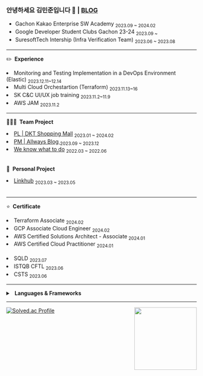 ### 안녕하세요 김민준입니다 👋 | [BLOG](https://imbusy.tistory.com/)

- Gachon Kakao Enterprise SW Academy <sub> 2023.09 ~ 2024.02</sub>
- Google Developer Student Clubs Gachon 23-24 <sub> 2023.09 ~</sub>
- SuresoftTech Intership (Infra Verification Team) <sub> 2023.06 ~ 2023.08</sub>

---

✏️&nbsp;<b> Experience </b>
<li> Monitoring and Testing Implementation in a DevOps Environment (Elastic)  <sub> 2023.12.11~12.14 </sub> </li>
<li> Multi Cloud Orchestartion (Terraform) <sub> 2023.11.13~16 </sub>  </li>
<li> SK C&C UI/UX job training <sub> 2023.11.2~11.9 </sub> </li>
<li> AWS JAM <sub> 2023.11.2 </sub> </li>


---

🧑‍🤝‍🧑&nbsp;<b> Team Project </b>
<br>
<li><a href="https://github.com/minjun0707/dalkom.shop">PL | DKT Shopping Mall</a> <sub> 2023.01 ~ 2024.02 </sub></li>
<li><a href="https://github.com/KEA-Allways">PM | Allways Blog </a> <sub> 2023.09 ~ 2023.12 </sub></li>
<li><a href="https://github.com/minjun0707/assignment-notification">We know what to do</a> <sub> 2022.03 ~ 2022.06 </sub></li>
<br>


🙍&nbsp;<b> Personal Project </b>
<br>
<li><a href="https://github.com/minjun0707/Linkhub-BE">Linkhub</a> <sub> 2023.03 ~ 2023.05 </sub></li>
<br>


--- 


⭐&nbsp;<b> Certificate </b>
<br>
<li> Terraform Associate <sub> 2024.02 </sub> </li>
<li> GCP Associate Cloud Engineer  <sub> 2024.02 </sub>
<li> AWS Certified Solutions Architect - Associate<sub> 2024.01 </sub> </li>
<li> AWS Certified Cloud Practitioner <sub> 2024.01 </sub> </li>
<br>
<li> SQLD <sub> 2023.07 </sub> </li>
<li> ISTQB CFTL <sub> 2023.06 </sub>  </li>
<li> CSTS <sub> 2023.06 </sub> </li>

---
<details close>
<summary>&nbsp;<b> Languages & Frameworks </b></summary>
  
--- 
  
## Languages & Frameworks
- Java, Spring Boot
## Infrastructures
- Cloud
  - Kakao Cloud
  - AWS EC2, AWS S3, AWS CloudFront, AWS Lambda, AWS Lambda@Edge
- CI/CD
  - Github Actions, Jenkins
- etc
  - Docker, Infisical, Ubuntu
## Testing & Observability
- JUnit5, SonarQube, Elastic, Kibana, Google analytics
## Collaboration Tool
- Jira, Slack, Notion

</details>

---

[![Solved.ac Profile](http://mazassumnida.wtf/api/v2/generate_badge?boj=jmk7117)](https://solved.ac/jmk7117/)
<img align='right' src="https://github-readme-stats.vercel.app/api?username=minjun0707" height="165">


